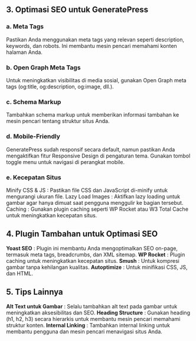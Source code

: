 ## 3. Optimasi SEO untuk GeneratePress

### **a. Meta Tags**

Pastikan Anda menggunakan meta tags yang relevan seperti description, keywords, dan robots. Ini membantu mesin pencari memahami konten halaman Anda.

### **b. Open Graph Meta Tags**

Untuk meningkatkan visibilitas di media sosial, gunakan Open Graph meta tags (og:title, og:description, og:image, dll.).

### **c. Schema Markup**

Tambahkan schema markup untuk memberikan informasi tambahan ke mesin pencari tentang struktur situs Anda.

### **d. Mobile-Friendly**

GeneratePress sudah responsif secara default, namun pastikan Anda mengaktifkan fitur Responsive Design di pengaturan tema. Gunakan tombol toggle menu untuk navigasi di perangkat mobile.

### **e. Kecepatan Situs**

Minify CSS & JS : Pastikan file CSS dan JavaScript di-minify untuk mengurangi ukuran file.
Lazy Load Images : Aktifkan lazy loading untuk gambar agar hanya dimuat saat pengguna menggulir ke bagian tersebut.
Caching : Gunakan plugin caching seperti WP Rocket atau W3 Total Cache untuk meningkatkan kecepatan situs.

## 4. Plugin Tambahan untuk Optimasi SEO

**Yoast SEO** : Plugin ini membantu Anda mengoptimalkan SEO on-page, termasuk meta tags, breadcrumbs, dan XML sitemap.
**WP Rocket** : Plugin caching untuk meningkatkan kecepatan situs.
**Smush** : Untuk kompresi gambar tanpa kehilangan kualitas.
**Autoptimize** : Untuk minifikasi CSS, JS, dan HTML.

## 5. Tips Lainnya

**Alt Text untuk Gambar** : Selalu tambahkan alt text pada gambar untuk meningkatkan aksesibilitas dan SEO.
**Heading Structure** : Gunakan heading (h1, h2, h3) secara hierarkis untuk membantu mesin pencari memahami struktur konten.
**Internal Linking** : Tambahkan internal linking untuk membantu pengguna dan mesin pencari menavigasi situs Anda.